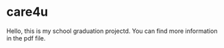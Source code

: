 # care4u
Hello,
this is my school graduation projectd.
You can find more information in the pdf file.
